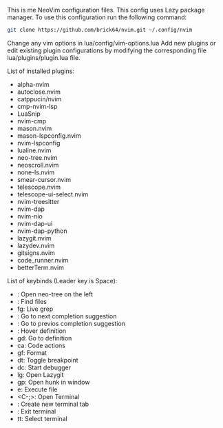 This is me NeoVim configuration files. This config uses Lazy package manager.
To use this configuration run the following command:
```Bash
git clone https://github.com/brick64/nvim.git ~/.config/nvim
```
Change any vim options in lua/config/vim-options.lua
Add new plugins or edit existing plugin configurations by modifying the corresponding file lua/plugins/plugin.lua file.

List of installed plugins:
- alpha-nvim
- autoclose.nvim
- catppucin/nvim
- cmp-nvim-lsp
- LuaSnip
- nvim-cmp
- mason.nvim
- mason-lspconfig.nvim
- nvim-lspconfig
- lualine.nvim
- neo-tree.nvim
- neoscroll.nvim
- none-ls.nvim
- smear-cursor.nvim
- telescope.nvim
- telescope-ui-select.nvim
- nvim-treesitter
- nvim-dap
- nvim-nio
- nvim-dap-ui
- nvim-dap-python
- lazygit.nvim
- lazydev.nvim
- gitsigns.nvim
- code_runner.nvim
- betterTerm.nvim

List of keybinds (Leader key is Space):
- <C-e>: Open neo-tree on the left
- <C-p>: Find files
- <Leader>fg: Live grep
- <TAB>: Go to next completion suggestion
- <C-TAB>: Go to previos completion suggestion
- <K>: Hover definition
- gd: Go to definition
- <Leader>ca: Code actions
- <Leader>gf: Format
- <Leader>dt: Toggle breakpoint
- <Leader>dc: Start debugger
- <Leader>lg: Open Lazygit
- <Leader>gp: Open hunk in window
- <Leader>e: Execute file
- <C-;>: Open Terminal
- <C-t>: Create new terminal tab
- <Esc><Esc>: Exit terminal
- <Leader>tt: Select terminal

